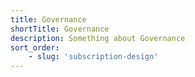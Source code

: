 ```yaml
---
title: Governance
shortTitle: Governance
description: Something about Governance
sort_order:
	- slug: 'subscription-design'
---
```

